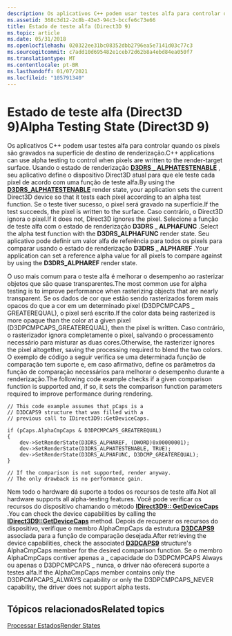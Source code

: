 ```yaml
---
description: Os aplicativos C++ podem usar testes alfa para controlar quando os pixels são gravados na superfície de destino de renderização.
ms.assetid: 368c3d12-2c8b-43e3-94c3-bccfe6c73e66
title: Estado de teste alfa (Direct3D 9)
ms.topic: article
ms.date: 05/31/2018
ms.openlocfilehash: 020322ee31bc08352dbb2796ea5e7141d03c77c3
ms.sourcegitcommit: c7add10d695482e1ceb72d62b8a4ebd84ea050f7
ms.translationtype: MT
ms.contentlocale: pt-BR
ms.lasthandoff: 01/07/2021
ms.locfileid: "105791340"
---
```

# <a name="alpha-testing-state-direct3d-9"></a><span data-ttu-id="ca0e9-103">Estado de teste alfa (Direct3D 9)</span><span class="sxs-lookup"><span data-stu-id="ca0e9-103">Alpha Testing State (Direct3D 9)</span></span>

<span data-ttu-id="ca0e9-104">Os aplicativos C++ podem usar testes alfa para controlar quando os pixels são gravados na superfície de destino de renderização.</span><span class="sxs-lookup"><span data-stu-id="ca0e9-104">C++ applications can use alpha testing to control when pixels are written to the render-target surface.</span></span> <span data-ttu-id="ca0e9-105">Usando o estado de renderização [**D3DRS \_ ALPHATESTENABLE**](./d3drenderstatetype.md) , seu aplicativo define o dispositivo Direct3D atual para que ele teste cada pixel de acordo com uma função de teste alfa.</span><span class="sxs-lookup"><span data-stu-id="ca0e9-105">By using the [**D3DRS\_ALPHATESTENABLE**](./d3drenderstatetype.md) render state, your application sets the current Direct3D device so that it tests each pixel according to an alpha test function.</span></span> <span data-ttu-id="ca0e9-106">Se o teste tiver sucesso, o pixel será gravado na superfície.</span><span class="sxs-lookup"><span data-stu-id="ca0e9-106">If the test succeeds, the pixel is written to the surface.</span></span> <span data-ttu-id="ca0e9-107">Caso contrário, o Direct3D ignora o pixel.</span><span class="sxs-lookup"><span data-stu-id="ca0e9-107">If it does not, Direct3D ignores the pixel.</span></span> <span data-ttu-id="ca0e9-108">Selecione a função de teste alfa com o estado de renderização **D3DRS \_ ALPHAFUNC** .</span><span class="sxs-lookup"><span data-stu-id="ca0e9-108">Select the alpha test function with the **D3DRS\_ALPHAFUNC** render state.</span></span> <span data-ttu-id="ca0e9-109">Seu aplicativo pode definir um valor alfa de referência para todos os pixels para comparar usando o estado de renderização **D3DRS \_ ALPHAREF** .</span><span class="sxs-lookup"><span data-stu-id="ca0e9-109">Your application can set a reference alpha value for all pixels to compare against by using the **D3DRS\_ALPHAREF** render state.</span></span>

<span data-ttu-id="ca0e9-110">O uso mais comum para o teste alfa é melhorar o desempenho ao rasterizar objetos que são quase transparentes.</span><span class="sxs-lookup"><span data-stu-id="ca0e9-110">The most common use for alpha testing is to improve performance when rasterizing objects that are nearly transparent.</span></span> <span data-ttu-id="ca0e9-111">Se os dados de cor que estão sendo rasterizados forem mais opacos do que a cor em um determinado pixel (D3DPCMPCAPS \_ GREATEREQUAL), o pixel será escrito.</span><span class="sxs-lookup"><span data-stu-id="ca0e9-111">If the color data being rasterized is more opaque than the color at a given pixel (D3DPCMPCAPS\_GREATEREQUAL), then the pixel is written.</span></span> <span data-ttu-id="ca0e9-112">Caso contrário, o rasterizador ignora completamente o pixel, salvando o processamento necessário para misturar as duas cores.</span><span class="sxs-lookup"><span data-stu-id="ca0e9-112">Otherwise, the rasterizer ignores the pixel altogether, saving the processing required to blend the two colors.</span></span> <span data-ttu-id="ca0e9-113">O exemplo de código a seguir verifica se uma determinada função de comparação tem suporte e, em caso afirmativo, define os parâmetros da função de comparação necessários para melhorar o desempenho durante a renderização.</span><span class="sxs-lookup"><span data-stu-id="ca0e9-113">The following code example checks if a given comparison function is supported and, if so, it sets the comparison function parameters required to improve performance during rendering.</span></span>


```
// This code example assumes that pCaps is a
// D3DCAPS9 structure that was filled with a 
// previous call to IDirect3D9::GetDeviceCaps.

if (pCaps.AlphaCmpCaps & D3DPCMPCAPS_GREATEREQUAL)
{
    dev->SetRenderState(D3DRS_ALPHAREF, (DWORD)0x00000001);
    dev->SetRenderState(D3DRS_ALPHATESTENABLE, TRUE); 
    dev->SetRenderState(D3DRS_ALPHAFUNC, D3DCMP_GREATEREQUAL);
}

// If the comparison is not supported, render anyway. 
// The only drawback is no performance gain.
```



<span data-ttu-id="ca0e9-114">Nem todo o hardware dá suporte a todos os recursos de teste alfa.</span><span class="sxs-lookup"><span data-stu-id="ca0e9-114">Not all hardware supports all alpha-testing features.</span></span> <span data-ttu-id="ca0e9-115">Você pode verificar os recursos do dispositivo chamando o método [**IDirect3D9:: GetDeviceCaps**](/windows/desktop/api) .</span><span class="sxs-lookup"><span data-stu-id="ca0e9-115">You can check the device capabilities by calling the [**IDirect3D9::GetDeviceCaps**](/windows/desktop/api) method.</span></span> <span data-ttu-id="ca0e9-116">Depois de recuperar os recursos do dispositivo, verifique o membro AlphaCmpCaps da estrutura [**D3DCAPS9**](/windows/desktop/api/D3D9Caps/ns-d3d9caps-d3dcaps9) associada para a função de comparação desejada.</span><span class="sxs-lookup"><span data-stu-id="ca0e9-116">After retrieving the device capabilities, check the associated [**D3DCAPS9**](/windows/desktop/api/D3D9Caps/ns-d3d9caps-d3dcaps9) structure's AlphaCmpCaps member for the desired comparison function.</span></span> <span data-ttu-id="ca0e9-117">Se o membro AlphaCmpCaps contiver apenas a \_ capacidade do D3DPCMPCAPS Always ou apenas o D3DPCMPCAPS \_ nunca, o driver não oferecerá suporte a testes alfa.</span><span class="sxs-lookup"><span data-stu-id="ca0e9-117">If the AlphaCmpCaps member contains only the D3DPCMPCAPS\_ALWAYS capability or only the D3DPCMPCAPS\_NEVER capability, the driver does not support alpha tests.</span></span>

## <a name="related-topics"></a><span data-ttu-id="ca0e9-118">Tópicos relacionados</span><span class="sxs-lookup"><span data-stu-id="ca0e9-118">Related topics</span></span>

<dl> <dt>

[<span data-ttu-id="ca0e9-119">Processar Estados</span><span class="sxs-lookup"><span data-stu-id="ca0e9-119">Render States</span></span>](render-states.md)
</dt> </dl>

 

 
